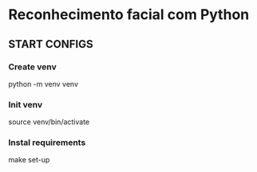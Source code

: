 # Reconhecimento facial com Python 

## START CONFIGS

### Create venv
python -m venv venv 

### Init venv
source venv/bin/activate 

### Instal requirements 
make set-up

